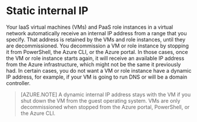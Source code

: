 # Static internal IP

Your IaaS virtual machines (VMs) and PaaS role instances in a virtual network automatically receive an internal IP address from a range that you specify. That address is retained by the VMs and role instances, until they are decommissioned. You decommission a VM or role instance by stopping it from PowerShell, the Azure CLI, or the Azure portal. In those cases, once the VM or role instance starts again, it will receive an available IP address from the Azure infrastructure, which might not be the same it previously had. In certain cases, you do not want a VM or role instance have a dynamic IP address, for example, if your VM is going to run DNS or will be a domain controller. 

>[AZURE.NOTE] A dynamic internal IP address stays with the VM if you shut down the VM from the guest operating system. VMs are only decommissioned when stopped from the Azure portal, PowerShell, or the Azure CLI.
